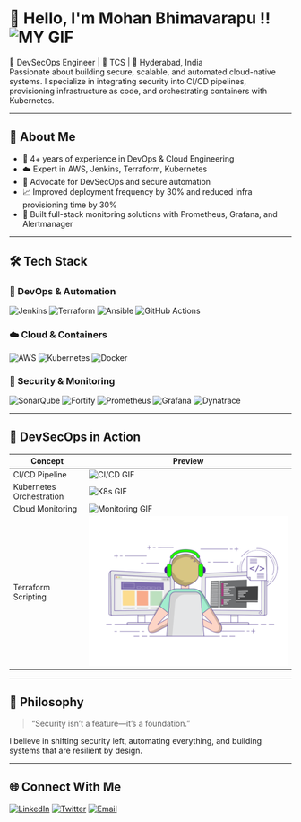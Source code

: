 # 👋 Hello, I'm Mohan Bhimavarapu !!         ![MY GIF](https://media4.giphy.com/media/v1.Y2lkPTc5MGI3NjExbmNscTZwbmR1ODY2aGVmOWR6cjkwdTJ5ZTN4NXY5cTd3NW16MnFvNyZlcD12MV9naWZzX3NlYXJjaCZjdD1n/bGgsc5mWoryfgKBx1u/giphy.webp)

🔧 DevSecOps Engineer | 🏢 TCS | 📍 Hyderabad, India  
Passionate about building secure, scalable, and automated cloud-native systems. I specialize in integrating security into CI/CD pipelines, provisioning infrastructure as code, and orchestrating containers with Kubernetes.

---

## 🚀 About Me

- 🧠 4+ years of experience in DevOps & Cloud Engineering                    
- ☁️ Expert in AWS, Jenkins, Terraform, Kubernetes
- 🔐 Advocate for DevSecOps and secure automation
- 📈 Improved deployment frequency by 30% and reduced infra provisioning time by 30%
- 🧩 Built full-stack monitoring solutions with Prometheus, Grafana, and Alertmanager

---

## 🛠️ Tech Stack

### 🚀 DevOps & Automation
![Jenkins](https://img.shields.io/badge/Jenkins-D24939?style=flat&logo=jenkins&logoColor=white)
![Terraform](https://img.shields.io/badge/Terraform-623CE4?style=flat&logo=terraform&logoColor=white)
![Ansible](https://img.shields.io/badge/Ansible-EE0000?style=flat&logo=ansible&logoColor=white)
![GitHub Actions](https://img.shields.io/badge/GitHub_Actions-2088FF?style=flat&logo=github-actions&logoColor=white)

### ☁️ Cloud & Containers
![AWS](https://img.shields.io/badge/AWS-232F3E?style=flat&logo=amazon-aws&logoColor=white)
![Kubernetes](https://img.shields.io/badge/Kubernetes-326CE5?style=flat&logo=kubernetes&logoColor=white)
![Docker](https://img.shields.io/badge/Docker-2496ED?style=flat&logo=docker&logoColor=white)

### 🔐 Security & Monitoring
![SonarQube](https://img.shields.io/badge/SonarQube-4E9BCD?style=flat&logo=sonarqube&logoColor=white)
![Fortify](https://img.shields.io/badge/Fortify-000000?style=flat)
![Prometheus](https://img.shields.io/badge/Prometheus-E6522C?style=flat&logo=prometheus&logoColor=white)
![Grafana](https://img.shields.io/badge/Grafana-F46800?style=flat&logo=grafana&logoColor=white)
![Dynatrace](https://img.shields.io/badge/Dynatrace-1496FF?style=flat)

---

## 🎥 DevSecOps in Action

| Concept | Preview |
|--------|---------|
| CI/CD Pipeline | ![CI/CD GIF](https://www.donaldonsoftware.com/images/pipeline.gif) |
| Kubernetes Orchestration | ![K8s GIF](https://media.giphy.com/media/3o7aD2saalBwwftBIY/giphy.gif) |
| Cloud Monitoring | ![Monitoring GIF](https://media3.giphy.com/media/v1.Y2lkPTc5MGI3NjExNXpwazB3cnppMXQyOGNyOGI3ZHk3a2xseDkweXFtMXRid3BsdzFmNiZlcD12MV9naWZzX3NlYXJjaCZjdD1n/6AlK10KuTyToP2wmn8/giphy.webp) |
| Terraform Scripting | ![Monitoring GIF](https://raw.githubusercontent.com/devSouvik/devSouvik/master/gif3.gif) |

---

## 🧠 Philosophy

> “Security isn’t a feature—it’s a foundation.”

I believe in shifting security left, automating everything, and building systems that are resilient by design.

---

## 🌐 Connect With Me

[![LinkedIn](https://img.shields.io/badge/-LinkedIn-blue?style=flat&logo=linkedin)](https://www.linkedin.com/in/mohan-bhimavarapu-062ba6184/)
[![Twitter](https://img.shields.io/badge/-Twitter-blue?style=flat&logo=twitter)](https://twitter.com/YOURUSERNAME)
[![Email](https://img.shields.io/badge/-Email-black?style=flat&logo=gmail)](mailto:mohandevops117@gmail.com)

